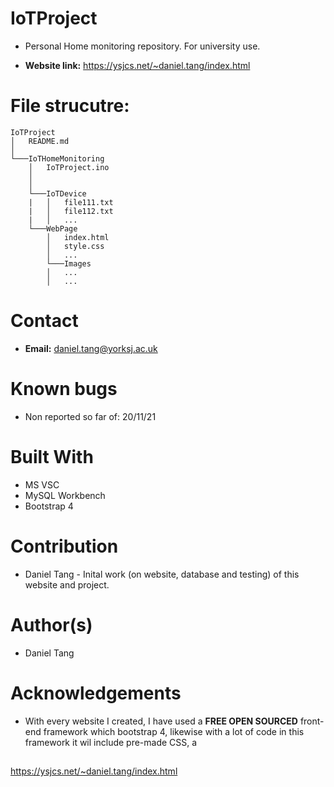 # IoTProject
- Personal Home monitoring repository. For university use.

- **Website link:** https://ysjcs.net/~daniel.tang/index.html

# File strucutre:
```
IoTProject
│   README.md 
│
└───IoTHomeMonitoring
    │   IoTProject.ino
    │   
    │
    └───IoTDevice
    |   │   file111.txt
    |   │   file112.txt
    |   │   ...
    └───WebPage
        │   index.html
        │   style.css
        │   ...
        └───Images
        │   ...
        │   ...
```

# Contact
- **Email:** daniel.tang@yorksj.ac.uk

# Known bugs
- Non reported so far of: 20/11/21

# Built With
- MS VSC
- MySQL Workbench
- Bootstrap 4

# Contribution
- Daniel Tang - Inital work (on website, database and testing) of this website and project.

# Author(s)
- Daniel Tang

# Acknowledgements
- With every website I created, I have used a **FREE OPEN SOURCED** front-end framework which bootstrap 4, likewise with a lot of code in this framework it wil include pre-made CSS,
a


##
https://ysjcs.net/~daniel.tang/index.html
